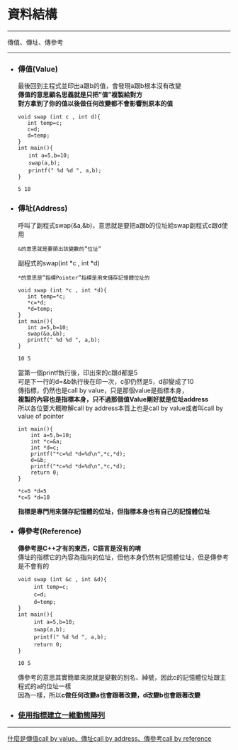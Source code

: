 # 資料結構
*****
傳值、傳址、傳參考
*****

+ ### 傳值(Value)  
	最後回到主程式並印出a跟b的值，會發現a跟b根本沒有改變  
	**傳值的意思顧名思義就是只把”值”複製給對方  
	對方拿到了你的值以後做任何改變都不會影響到原本的值**  
	```
	void swap (int c , int d){
	   int temp=c;
	   c=d;
	   d=temp;
	}
	int main(){
	　　int a=5,b=10;
	　　swap(a,b);
	　　printf(" %d %d ", a,b);
	}
	```
	```
	5 10
	```
+ ### 傳址(Address)  
	呼叫了副程式swap(&a,&b)，意思就是要把a跟b的位址給swap副程式c跟d使用  
	```
	&的意思就是要領出該變數的”位址”
	```
	副程式的swap(int *c , int *d)  
	```
	*的意思是”指標Pointer”指標是用來儲存記憶體位址的
	```
	
	```
	void swap (int *c , int *d){
	   int temp=*c;
	   *c=*d;
	   *d=temp;
	}
	int main(){
	   int a=5,b=10;
	   swap(&a,&b);
	   printf(" %d %d ", a,b);
	}
	```
	```
	10 5
	```
	當第一個printf執行後，印出來的c跟d都是5  
	可是下一行的d=&b執行後在印一次，c卻仍然是5，d卻變成了10  
	傳指標，仍然也是call by value，只是那個value是指標本身，  
	**複製的內容也是指標本身，只不過那個值Value剛好就是位址address**  
	所以各位要大概瞭解call by address本質上也是call by value或者叫call by value of pointer  
	```	
	int main(){
		int a=5,b=10;
		int *c=&a;
		int *d=c;
		printf("*c=%d *d=%d\n",*c,*d);
		d=&b;
		printf("*c=%d *d=%d\n",*c,*d);
		return 0;
	}
	```
	```
	*c=5 *d=5
	*c=5 *d=10
	```
	**指標是專門用來儲存記憶體的位址，但指標本身也有自己的記憶體位址**  
	
+ ### 傳參考(Reference)  
	**傳參考是C++才有的東西，C語言是沒有的唷**  
	傳址的指標它的內容為指向的位址，但他本身仍然有記憶體位址，但是傳參考是不會有的  
	```
	void swap (int &c , int &d){
	　　　int temp=c;
	　　　c=d;
	　　　d=temp;
	}
	int main(){
	　　　int a=5,b=10;
	　　　swap(a,b);
	　　　printf(" %d %d ", a,b);
	　　　return 0;
	}
	```
	```
	10 5
	```
	傳參考的意思其實簡單來說就是變數的別名、綽號，因此c的記憶體位址跟主程式的a的位址一樣  
	因為一樣，所以**c做任何改變a也會跟著改變，d改變b也會跟著改變**  

+ ### [使用指標建立一維動態陣列](http://edisonshih.pixnet.net/blog/post/27974938-08_%E4%BD%BF%E7%94%A8%E6%8C%87%E6%A8%99%E5%BB%BA%E7%AB%8B%E4%B8%80%E7%B6%AD%E5%8B%95%E6%85%8B%E9%99%A3%E5%88%97)  
	
*****	
[什麼是傳值call by value、傳址call by address、傳參考call by reference](http://wp.mlab.tw/?p=176)  
